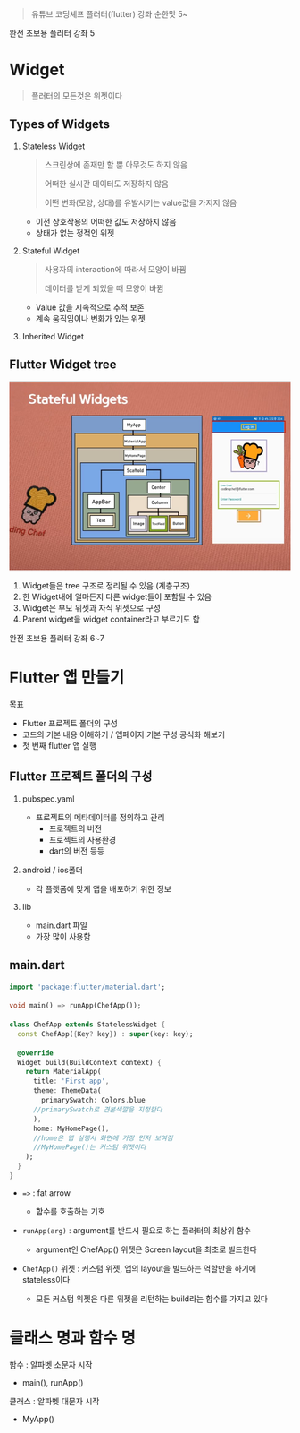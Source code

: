 > 유튜브 코딩셰프 플러터(flutter) 강좌 순한맛 5~



완전 초보용 플러터 강좌 5

# Widget

> 플러터의 모든것은 위젯이다

## Types of Widgets

1. Stateless Widget

   > 스크린상에 존재만 할 뿐 아무것도 하지 않음
   >
   > 어떠한 실시간 데이터도 저장하지 않음
   >
   > 어떤 변화(모양, 상태)를 유발시키는 value값을 가지지 않음

   - 이전 상호작용의 어떠한 값도 저장하지 않음
   - 상태가 없는 정적인 위젯

2. Stateful Widget

   > 사용자의 interaction에 따라서 모양이 바뀜
   >
   > 데이터를 받게 되었을 때 모양이 바뀜

   - Value 값을 지속적으로 추적 보존
   - 계속 움직임이나 변화가 있는 위젯

3. Inherited Widget



## Flutter Widget tree

![](md-images/Widget_tree.jpg)

1. Widget들은 tree 구조로 정리될 수 있음 (계층구조)
2. 한 Widget내에 얼마든지 다른 widget들이 포함될 수 있음
3. Widget은 부모 위젯과 자식 위젯으로 구성
4. Parent widget을 widget container라고 부르기도 함



완전 초보용 플러터 강좌 6~7

# Flutter 앱 만들기

목표

- Flutter 프로젝트 폴더의 구성
- 코드의 기본 내용 이해하기 / 앱페이지 기본 구성 공식화 해보기
- 첫 번째 flutter 앱 실행



## Flutter 프로젝트 폴더의 구성

1. pubspec.yaml
   - 프로젝트의 메타데이터를 정의하고 관리
     - 프로젝트의 버전
     - 프로젝트의 사용환경
     - dart의 버전 등등

2. android / ios폴더
   - 각 플랫폼에 맞게 앱을 배포하기 위한 정보



3. lib
   - main.dart 파일
   - 가장 많이 사용함



## main.dart

```dart
import 'package:flutter/material.dart';

void main() => runApp(ChefApp());

class ChefApp extends StatelessWidget {
  const ChefApp({Key? key}) : super(key: key);

  @override
  Widget build(BuildContext context) {
    return MaterialApp(
      title: 'First app',
      theme: ThemeData(
        primarySwatch: Colors.blue
      //primarySwatch로 견본색깔을 지정한다
      ),
      home: MyHomePage(),
      //home은 앱 실행시 화면에 가장 먼저 보여짐
      //MyHomePage()는 커스텀 위젯이다
    );
  }
}
```

- `=>` : fat arrow
  - 함수를 호출하는 기호

- `runApp(arg)` : argument를 반드시 필요로 하는 플러터의 최상위 함수
  - argument인 ChefApp() 위젯은 Screen layout을 최초로 빌드한다
- `ChefApp()` 위젯 : 커스텀 위젯, 앱의 layout을 빌드하는 역할만을 하기에 stateless이다
  - 모든 커스텀 위젯은 다른 위젯을 리턴하는 build라는 함수를 가지고 있다





# 클래스 명과 함수 명

함수 : 알파벳 소문자 시작

- main(), runApp()

클래스 : 알파벳 대문자 시작

- MyApp()